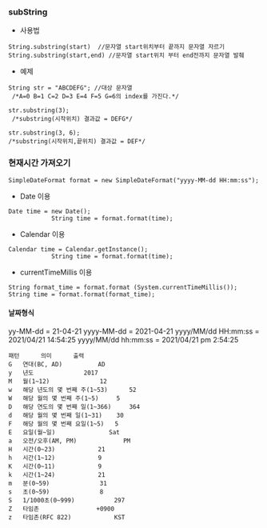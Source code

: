 ### subString
* 사용법 
```
String.substring(start)  //문자열 start위치부터 끝까지 문자열 자르기 
String.substring(start,end) //문자열 start위치 부터 end전까지 문자열 발췌 
```
* 예제
```
String str = "ABCDEFG"; //대상 문자열
 /*A=0 B=1 C=2 D=3 E=4 F=5 G=6의 index를 가진다.*/

str.substring(3);
 /*substring(시작위치) 결과값 = DEFG*/ 

str.substring(3, 6); 
/*substring(시작위치,끝위치) 결과값 = DEF*/
```

### 현재시간 가져오기

```
SimpleDateFormat format = new SimpleDateFormat("yyyy-MM-dd HH:mm:ss");
```
* Date 이용
```
Date time = new Date();
			String time = format.format(time);
```
* Calendar 이용
```
Calendar time = Calendar.getInstance();
			String time = format.format(time);
```
			
* currentTimeMillis 이용
```
String format_time = format.format (System.currentTimeMillis());
String time = format.format(format_time);
```

#### 날짜형식
yy-MM-dd = 21-04-21
yyyy-MM-dd = 2021-04-21
yyyy/MM/dd HH:mm:ss = 2021/04/21 14:54:25
yyyy/MM/dd hh:mm:ss = 2021/04/21 pm 2:54:25


```
패턴		의미		출력
G	연대(BC, AD)			AD
y	년도				2017
M	월(1~12)			 	 12
w	해당 년도의 몇 번째 주(1~53) 	 52
W	해당 월의 몇 번째 주(1~5)	  5
D	해당 연도의 몇 번째 일(1~366)	 364
d	해당 월의 몇 번째 일(1~31)	  30
F	해당 월의 몇 번째 요일(1~5)	 5
E	요일(월~일)		  	      Sat
a	오전/오후(AM, PM)		      PM
H	시간(0~23)			21
h	시간(1~12)			9
K	시간(0~11)			9
k	시간(1~24)			21
m	분(0~59)				 31
s	초(0~59)				 8
S	1/1000초(0~999)			 297
Z	타임존			       +0900
z	타임존(RFC 822)			KST
```
